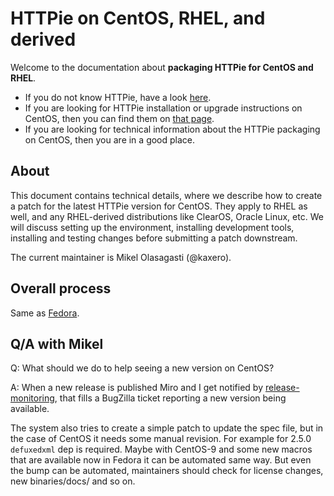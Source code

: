 # HTTPie on CentOS, RHEL, and derived

Welcome to the documentation about **packaging HTTPie for CentOS and RHEL**.

- If you do not know HTTPie, have a look [here](https://httpie.io/cli).
- If you are looking for HTTPie installation or upgrade instructions on CentOS, then you can find them on [that page](https://httpie.io/docs#centos-and-rhel).
- If you are looking for technical information about the HTTPie packaging on CentOS, then you are in a good place.

## About

This document contains technical details, where we describe how to create a patch for the latest HTTPie version for CentOS. They apply to RHEL as well, and any RHEL-derived distributions like ClearOS, Oracle Linux, etc.
We will discuss setting up the environment, installing development tools, installing and testing changes before submitting a patch downstream.

The current maintainer is Mikel Olasagasti (@kaxero).

## Overall process

Same as [Fedora](../linux-fedora/README.md#overall-process).

## Q/A with Mikel

Q: What should we do to help seeing a new version on CentOS?

A: When a new release is published Miro and I get notified by [release-monitoring](https://release-monitoring.org/project/1337/), that fills a BugZilla ticket reporting a new version being available.

The system also tries to create a simple patch to update the spec file, but in the case of CentOS it needs some manual revision. For example for 2.5.0 `defuxedxml` dep is required. Maybe with CentOS-9 and some new macros that are available now in Fedora it can be automated same way. But even the bump can be automated, maintainers should check for license changes, new binaries/docs/ and so on.
